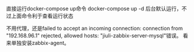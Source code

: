 

直接运行docker-compose up命令 
docker-compose up -d 后台默认运行，不过上面命令利于查看运行状态

不用代理，还是failed to accept an incoming connection: connection from "192.168.96.1" rejected, allowed hosts: "jiuli-zabbix-server-mysql"错误。
看来单独安装zabbix-agent。